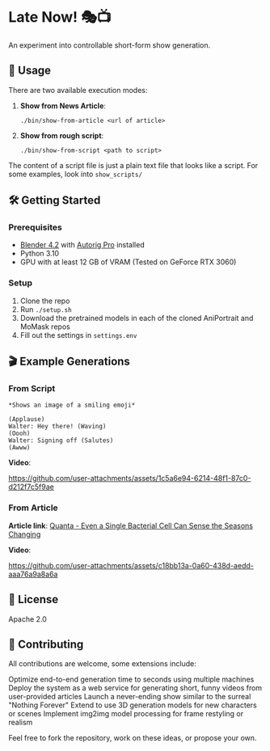 # Late Now! 🎭📺

An experiment into controllable short-form show generation.

## 🚀 Usage

There are two available execution modes:

1. **Show from News Article**: 
   ```
   ./bin/show-from-article <url of article>
   ```

2. **Show from rough script**:
   ```
   ./bin/show-from-script <path to script>
   ```

The content of a script file is just a plain text file that looks like a script. For some examples, look into `show_scripts/`


## 🛠️ Getting Started

### Prerequisites

- [Blender 4.2](https://www.blender.org/download/releases/4-2/) with [Autorig Pro](https://blendermarket.com/products/auto-rig-pro) installed
- Python 3.10
- GPU with at least 12 GB of VRAM (Tested on GeForce RTX 3060)


### Setup

1. Clone the repo
2. Run `./setup.sh`
3. Download the pretrained models in each of the cloned AniPortrait and MoMask repos
4. Fill out the settings in `settings.env`

## 🎬 Example Generations

### From Script

```
*Shows an image of a smiling emoji*

(Applause)
Walter: Hey there! (Waving)
(Oooh)
Walter: Signing off (Salutes)
(Awww)
```

**Video**: 

https://github.com/user-attachments/assets/1c5a6e94-6214-48f1-87c0-d212f7c5f9ae


### From Article

**Article link**: [Quanta - Even a Single Bacterial Cell Can Sense the Seasons Changing](https://www.quantamagazine.org/even-a-single-bacterial-cell-can-sense-the-seasons-changing-20241011/)

**Video**: 

https://github.com/user-attachments/assets/c18bb13a-0a60-438d-aedd-aaa76a9a8a6a


## 📝 License

Apache 2.0

## 🤝 Contributing

All contributions are welcome, some extensions include:

Optimize end-to-end generation time to seconds using multiple machines
Deploy the system as a web service for generating short, funny videos from user-provided articles
Launch a never-ending show similar to the surreal "Nothing Forever"
Extend to use 3D generation models for new characters or scenes
Implement img2img model processing for frame restyling or realism

Feel free to fork the repository, work on these ideas, or propose your own.
